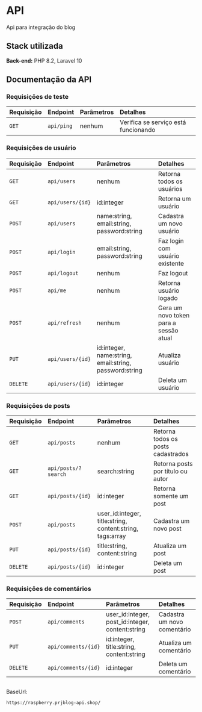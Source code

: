 
# API

Api para integração do blog

## Stack utilizada

**Back-end:** PHP 8.2, Laravel 10

## Documentação da API

### Requisições de teste

| Requisição | Endpoint            | Parâmetros                                                      | Detalhes                               |
| :--------- | :------------------ | :-------------------------------------------------------------- | :------------------------------------- |
|`GET`       | `api/ping`          | nenhum                                                          | Verifica se serviço está funcionando   |


### Requisições de usuário

| Requisição | Endpoint            | Parâmetros                                                      | Detalhes                               |
| :--------- | :------------------ | :-------------------------------------------------------------- | :------------------------------------- |
|`GET`       | `api/users`         | nenhum                                                          | Retorna todos os usuários              |
|`GET`       | `api/users/{id}`    | id:integer                                                      | Retorna um usuário                     |
|`POST`      | `api/users`         | name:string, email:string, password:string                      | Cadastra um novo usuário               |
|`POST`      | `api/login`         | email:string, password:string                                   | Faz login com usuário existente        |
|`POST`      | `api/logout`        | nenhum                                                          | Faz logout                             |
|`POST`      | `api/me`            | nenhum                                                          | Retorna usuário logado                 |
|`POST`      | `api/refresh`       | nenhum                                                          | Gera um novo token para a sessão atual |
|`PUT`       | `api/users/{id}`    | id:integer, name:string, email:string, password:string          | Atualiza usuário                       |
|`DELETE`    | `api/users/{id}`    | id:integer                                                      | Deleta um usuário                      |

### Requisições de posts

| Requisição | Endpoint            | Parâmetros                                                      | Detalhes                               |
| :--------- | :------------------ | :-------------------------------------------------------------- | :------------------------------------- |
|`GET`       | `api/posts`         | nenhum                                                          | Retorna todos os posts cadastrados     |
|`GET`       | `api/posts/?search` | search:string                                                   | Retorna posts por título ou autor      |
|`GET`       | `api/posts/{id}`    | id:integer                                                      | Retorna somente um post                |
|`POST`      | `api/posts`         | user_id:integer, title:string, content:string, tags:array       | Cadastra um novo post                  |
|`PUT`       | `api/posts/{id}`    | title:string, content:string                                    | Atualiza um post                       |
|`DELETE`    | `api/posts/{id}`    | id:integer                                                      | Deleta um post                         |

### Requisições de comentários
| Requisição | Endpoint            | Parâmetros                                                      | Detalhes                               |
| :--------- | :------------------ | :-------------------------------------------------------------- | :------------------------------------- |
|`POST`      | `api/comments`      | user_id:integer, post_id:integer, content:string                | Cadastra um novo comentário            |
|`PUT`       | `api/comments/{id}` | id:integer, title:string, content:string                        | Atualiza um comentário                 |
|`DELETE`    | `api/comments/{id}` | id:integer                                                      | Deleta um comentário                   |

##

BaseUrl:
```bash
https://raspberry.prjblog-api.shop/
```
